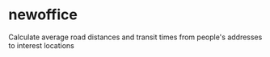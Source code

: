 # newoffice

Calculate average road distances and transit times from people's addresses to interest locations
